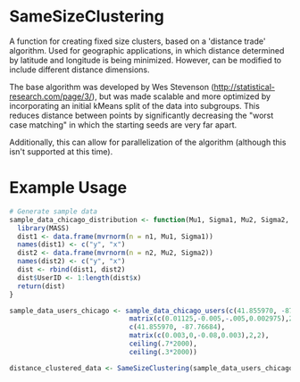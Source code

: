 # SameSizeClustering

A function for creating fixed size clusters, based on a 'distance trade' algorithm. 
Used for geographic applications, in which distance determined by latitude and longitude 
is being minimized. However, can be modified to include different distance dimensions.

The base algorithm was developed by Wes Stevenson (http://statistical-research.com/page/3/), 
but was made scalable and more optimized by incorporating an initial kMeans split of the data
into subgroups. This reduces distance between points by significantly decreasing the "worst case matching"
in which the starting seeds are very far apart.

Additionally, this can allow for parallelization of the algorithm (although this isn't supported at this time).

# Example Usage

```R
# Generate sample data
sample_data_chicago_distribution <- function(Mu1, Sigma1, Mu2, Sigma2, n1, n2) {
  library(MASS)
  dist1 <- data.frame(mvrnorm(n = n1, Mu1, Sigma1))
  names(dist1) <- c("y", "x")
  dist2 <- data.frame(mvrnorm(n = n2, Mu2, Sigma2))
  names(dist2) <- c("y", "x")
  dist <- rbind(dist1, dist2)
  dist$UserID <- 1:length(dist$x)
  return(dist)
}

sample_data_users_chicago <- sample_data_chicago_users(c(41.855970, -87.68684), 
                              matrix(c(0.01125,-0.005,-.005,0.002975),2,2), 
                              c(41.855970, -87.76684),
                              matrix(c(0.003,0,-0.08,0.003),2,2),
                              ceiling(.7*2000),
                              ceiling(.3*2000))

distance_clustered_data <- SameSizeClustering(sample_data_users_chicago)
```

